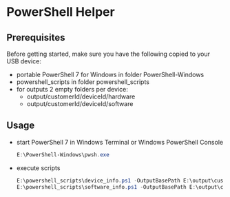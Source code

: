 # PowerShell Helper

## Prerequisites

Before getting started, make sure you have the following copied to your USB device:
  - portable PowerShell 7 for Windows in folder PowerShell-Windows
  - powershell_scripts in folder powershell_scripts
  - for outputs 2 empty folders per device:
    - output/customerId/deviceId/hardware
    - output/customerId/deviceId/software

## Usage

- start PowerShell 7 in Windows Terminal or Windows PowerShell Console
    ```powershell
    E:\PowerShell-Windows\pwsh.exe
    ```
- execute scripts
    ```powershell
    E:\powershell_scripts\device_info.ps1 -OutputBasePath E:\output\customerId\deviceId\hardware\
    E:\powershell_scripts\software_info.ps1 -OutputBasePath E:\output\customerId\deviceId\software\
    ```
